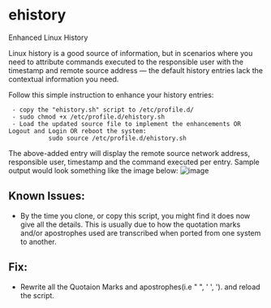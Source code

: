 # ehistory
Enhanced Linux History

Linux history is a good source of information, but in scenarios where you need to attribute commands executed to the responsible user with the timestamp and remote source address — the default history entries lack the contextual information you need.

Follow this simple instruction to enhance your history entries:

     - copy the "ehistory.sh" script to /etc/profile.d/
     - sudo chmod +x /etc/profile.d/ehistory.sh
     - Load the updated source file to implement the enhancements OR Logout and Login OR reboot the system: 
               sudo source /etc/profile.d/ehistory.sh
     

The above-added entry will display the remote source network address, responsible user, timestamp and the command executed per entry. Sample output would look something like the image below:
![image](https://user-images.githubusercontent.com/17173826/203596936-f940baae-8eea-475e-99c9-253a6bea3d83.png)


Known Issues: 
-------------

-    By the time you clone, or copy this script, you might find it does now give all the details. This is usually due to how the quotation marks and/or apostrophes used are transcribed when ported from one system to another. 

Fix:
----
-    Rewrite all the Quotaion Marks and apostrophes(i.e " ", ' ', '). and reload the script.
